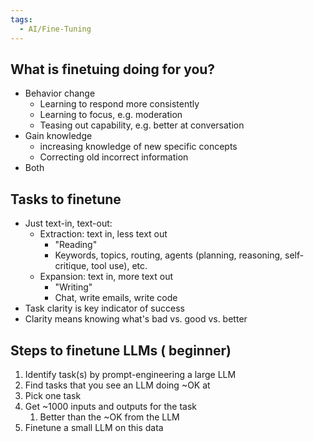 ```yaml
---
tags:
  - AI/Fine-Tuning
---
```


## What is finetuing doing for you?
- Behavior change
	- Learning to respond more consistently
	- Learning to focus, e.g. moderation
	- Teasing out capability, e.g. better at conversation
- Gain knowledge
	- increasing knowledge of new specific concepts
	- Correcting old incorrect information
- Both

## Tasks to finetune
- Just text-in, text-out:
	- Extraction: text in, less text out
		- "Reading"
		- Keywords, topics, routing, agents (planning, reasoning, self-critique, tool use), etc.
	- Expansion: text in, more text out
		- "Writing"
		- Chat, write emails, write code
- Task clarity is key indicator of success
- Clarity means knowing what's bad vs. good vs. better


## Steps to finetune LLMs ( beginner)
1. Identify task(s) by prompt-engineering a large LLM
2. Find tasks that you see an LLM doing ~OK at
3. Pick one task
4. Get ~1000 inputs and outputs for the task
	1. Better than the ~OK from the LLM
5. Finetune a small LLM on this data


